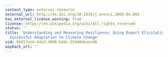 ```yaml
---
content_type: external-resource
external_url: http://dx.doi.org/10.1016/j.envsci.2009.04.001
has_external_license_warning: true
license: https://en.wikipedia.org/wiki/All_rights_reserved
status: ''
title: 'Understanding and Measuring Resilience: Using Expert Elicitation to Define
  Successful Adaptation to Climate Change'
uid: 9b817ac4-4da3-4008-bd4c-25440deaec60
wayback_url: ''
---
```

